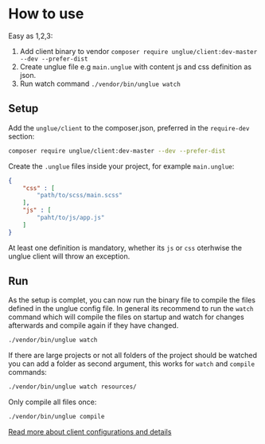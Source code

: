 # How to use

Easy as 1,2,3:

1. Add client binary to vendor `composer require unglue/client:dev-master --dev --prefer-dist`
2. Create unglue file e.g `main.unglue` with content js and css definition as json.
3. Run watch command `./vendor/bin/unglue watch`

## Setup

Add the `unglue/client` to the composer.json, preferred in the `require-dev` section:

```sh
composer require unglue/client:dev-master --dev --prefer-dist
```

Create the `.unglue` files inside your project, for example `main.unglue`:

```json
{
    "css" : [
        "path/to/scss/main.scss"
    ],
    "js" : [
        "paht/to/js/app.js"
    ]
}
```

At least one definition is mandatory, whether its `js` or `css` oterhwise the unglue client will throw an exception.

## Run 

As the setup is complet, you can now run the binary file to compile the files defined in the unglue config file. In general its recommend to run the `watch` command which will compile the files on startup and watch for changes afterwards and compile again if they have changed.

```sh
./vendor/bin/unglue watch
```

If there are large projects or not all folders of the project should be watched you can add a folder as second argument, this works for `watch` and `compile` commands:

```sh
./vendor/bin/unglue watch resources/
```

Only compile all files once:

```sh
./vendor/bin/unglue compile
```

[Read more about client configurations and details](client.md)
